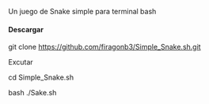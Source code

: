 Un juego de Snake simple para terminal bash

<h4>Descargar</h4>

git clone https://github.com/firagonb3/Simple_Snake.sh.git

Excutar

cd Simple_Snake.sh

bash ./Sake.sh
